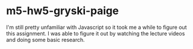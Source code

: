 # m5-hw5-gryski-paige
I'm still pretty unfamiliar with Javascript so it took me a while to figure out this assignment. I was able to figure it out by watching the lecture videos and doing some basic research.
